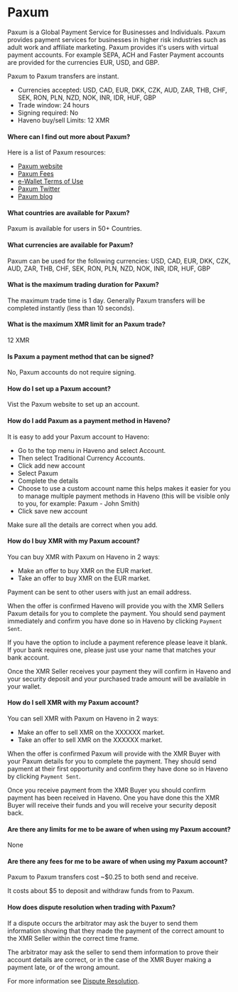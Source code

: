 # Paxum

Paxum is a Global Payment Service for Businesses and Individuals. Paxum provides payment services for businesses in higher risk industries such as adult work and affiliate marketing. Paxum provides it's users with virtual payment accounts. For example SEPA, ACH and Faster Payment accounts are provided for the currencies EUR, USD, and GBP.

Paxum to Paxum transfers are instant.

- Currencies accepted: USD, CAD, EUR, DKK, CZK, AUD, ZAR, THB, CHF, SEK, RON, PLN, NZD, NOK, INR, IDR, HUF, GBP
- Trade window: 24 hours
- Signing required: No
- Haveno buy/sell Limits: 12 XMR

#### Where can I find out more about Paxum?

Here is a list of Paxum resources:

- [Paxum website](https://paxum.com/)
- [Paxum Fees](https://www.paxum.com/fees)
- [e-Wallet Terms of Use](https://paxum.com/legal/ewallet-terms-of-use)
- [Paxum Twitter](https://twitter.com/paxuminc)
- [Paxum blog](https://paxumblog.com/)

#### What countries are available for Paxum?

Paxum is available for users in 50+ Countries.

#### What currencies are available for Paxum?

Paxum can be used for the following currencies: USD, CAD, EUR, DKK, CZK, AUD, ZAR, THB, CHF, SEK, RON, PLN, NZD, NOK, INR, IDR, HUF, GBP

#### What is the maximum trading duration for Paxum?

The maximum trade time is 1 day. Generally Paxum transfers will be completed instantly (less than 10 seconds).

#### What is the maximum XMR limit for an Paxum trade?

12 XMR

#### Is Paxum a payment method that can be signed?

No, Paxum accounts do not require signing.

#### How do I set up a Paxum account?

Vist the Paxum website to set up an account.

#### How do I add Paxum as a payment method in Haveno?

It is easy to add your Paxum account to Haveno:

- Go to the top menu in Haveno and select Account.
- Then select Traditional Currency Accounts.
- Click add new account
- Select Paxum
- Complete the details
- Choose to use a custom account name this helps makes it easier for you to manage multiple payment methods in Haveno (this will be visible only to you, for example: Paxum - John Smith)
- Click save new account

Make sure all the details are correct when you add.

#### How do I buy XMR with my Paxum account?

You can buy XMR with Paxum on Haveno in 2 waysː

- Make an offer to buy XMR on the EUR market.
- Take an offer to buy XMR on the EUR market.

Payment can be sent to other users with just an email address.

When the offer is confirmed Haveno will provide you with the XMR Sellers Paxum details for you to complete the payment. You should send payment immediately and confirm you have done so in Haveno by clicking `Payment Sent`.

If you have the option to include a payment reference please leave it blank. If your bank requires one, please just use your name that matches your bank account.

Once the XMR Seller receives your payment they will confirm in Haveno and your security deposit and your purchased trade amount will be available in your wallet.

#### How do I sell XMR with my Paxum account?

You can sell XMR with Paxum on Haveno in 2 waysː

- Make an offer to sell XMR on the XXXXXX market.
- Take an offer to sell XMR on the XXXXXX market.

When the offer is confirmed Paxum will provide with the XMR Buyer with your Paxum details for you to complete the payment. They should send payment at their first opportunity and confirm they have done so in Haveno by clicking `Payment Sent`.

Once you receive payment from the XMR Buyer you should confirm payment has been received in Haveno. One you have done this the XMR Buyer will receive their funds and you will receive your security deposit back.

#### Are there any limits for me to be aware of when using my Paxum account?

None

#### Are there any fees for me to be aware of when using my Paxum account?

Paxum to Paxum transfers cost ~$0.25 to both send and receive.

It costs about $5 to deposit and withdraw funds from to Paxum.

#### How does dispute resolution when trading with Paxum?

If a dispute occurs the arbitrator may ask the buyer to send them information showing that they made the payment of the correct amount to the XMR Seller within the correct time frame.

The arbitrator may ask the seller to send them information to prove their account details are correct, or in the case of the XMR Buyer making a payment late, or of the wrong amount.

For more information see [Dispute Resolution](../dispute-resolution.md).

